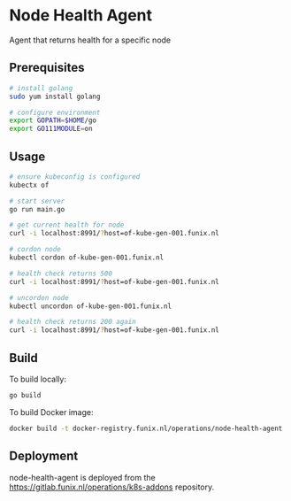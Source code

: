 # Node Health Agent

Agent that returns health for a specific node

## Prerequisites

```bash
# install golang
sudo yum install golang

# configure environment
export GOPATH=$HOME/go
export GO111MODULE=on
```

## Usage

```bash
# ensure kubeconfig is configured
kubectx of

# start server
go run main.go

# get current health for node
curl -i localhost:8991/?host=of-kube-gen-001.funix.nl

# cordon node
kubectl cordon of-kube-gen-001.funix.nl

# health check returns 500
curl -i localhost:8991/?host=of-kube-gen-001.funix.nl

# uncordon node
kubectl uncordon of-kube-gen-001.funix.nl

# health check returns 200 again
curl -i localhost:8991/?host=of-kube-gen-001.funix.nl
```

## Build

To build locally:

```bash
go build
```

To build Docker image:

```bash
docker build -t docker-registry.funix.nl/operations/node-health-agent .
```

## Deployment

node-health-agent is deployed from the https://gitlab.funix.nl/operations/k8s-addons repository.
